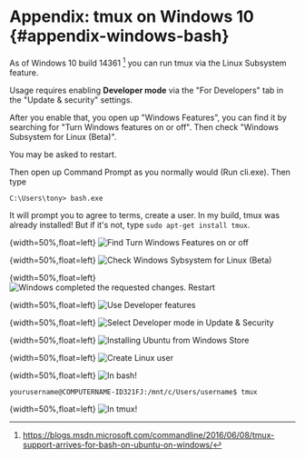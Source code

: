 # Appendix: tmux on Windows 10 {#appendix-windows-bash}

As of Windows 10 build 14361 [^win10bashbuild] you can run tmux via the Linux Subsystem feature.

Usage requires enabling **Developer mode** via the "For Developers" tab in the "Update & security" settings.

After you enable that, you open up "Windows Features", you can find it by searching for "Turn Windows features on or off".  Then check "Windows Subsystem for Linux (Beta)".

You may be asked to restart.

Then open up Command Prompt as you normally would (Run cli.exe). Then type

    C:\Users\tony> bash.exe

It will prompt you to agree to terms, create a user. In my build, tmux was already installed! But if it's not, type `sudo apt-get install tmux`.

{width=50%,float=left}
![Find Turn Windows Features on or off](images/99-windows-bash/01-turn-features-onoff.jpg)

{width=50%,float=left}
![Check Windows Sybsystem for Linux (Beta)](images/99-windows-bash/02-turn-features-onoff-check.jpg)

{width=50%,float=left}
![Windows completed the requested changes. Restart](images/99-windows-bash/03-turn-features-restart.jpg)

{width=50%,float=left}
![Use Developer features](images/99-windows-bash/04-developer-mode.jpg)

{width=50%,float=left}
![Select Developer mode in Update & Security](images/99-windows-bash/05-developer-mode-check.jpg)

{width=50%,float=left}
![Installing Ubuntu from Windows Store](images/99-windows-bash/06-install-ubuntu.jpg)

{width=50%,float=left}
![Create Linux user](images/99-windows-bash/07-create-user.jpg)

{width=50%,float=left}
![In bash!](images/99-windows-bash/08-bash.jpg)

    yourusername@COMPUTERNAME-ID321FJ:/mnt/c/Users/username$ tmux

{width=50%,float=left}
![In tmux!](images/99-windows-bash/09-tmux.jpg)

[^win10bashbuild]: https://blogs.msdn.microsoft.com/commandline/2016/06/08/tmux-support-arrives-for-bash-on-ubuntu-on-windows/
